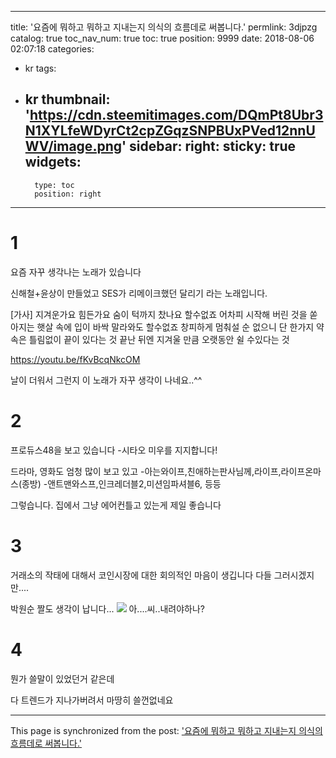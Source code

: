 
---
title: '요즘에 뭐하고 뭐하고 지내는지 의식의 흐름데로 써봅니다.'
permlink: 3djpzg
catalog: true
toc_nav_num: true
toc: true
position: 9999
date: 2018-08-06 02:07:18
categories:
- kr
tags:
- kr
thumbnail: 'https://cdn.steemitimages.com/DQmPt8Ubr3N1XYLfeWDyrCt2cpZGqzSNPBUxPVed12nnUWV/image.png'
sidebar:
    right:
        sticky: true
widgets:
    -
        type: toc
        position: right
---


# 1
요즘 자꾸 생각나는 노래가 있습니다

신해철+윤상이 만들었고 SES가 리메이크했던 달리기 라는 노래입니다.

[가사]
지겨운가요 힘든가요
숨이 턱까지 찼나요
할수없죠
어차피 시작해 버린 것을
쏟아지는 햇살 속에
입이 바싹 말라와도
할수없죠
창피하게 멈춰설 순 없으니
단 한가지 약속은
틀림없이 끝이 있다는 것
끝난 뒤엔 지겨울 만큼
오랫동안 쉴 수있다는 것

https://youtu.be/fKvBcqNkcOM

날이 더워서 그런지 이 노래가 자꾸 생각이 나네요..^^

# 2
프로듀스48을 보고 있습니다
-시타오 미우를 지지합니다!

드라마, 영화도 엄청 많이 보고 있고
-아는와이프,친애하는판사님께,라이프,라이프온마스(종방)
-앤트맨와스프,인크레더블2,미션임파셔블6, 등등

그렇습니다. 집에서 그냥 에어컨틀고 있는게 제일 좋습니다

# 3
거래소의 작태에 대해서
코인시장에 대한 회의적인 마음이 생깁니다
다들 그러시겠지만....

박원순 짤도 생각이 납니다...
![](https://cdn.steemitimages.com/DQmPt8Ubr3N1XYLfeWDyrCt2cpZGqzSNPBUxPVed12nnUWV/image.png)
아....씨..내려야하나?


# 4
뭔가 쓸말이 있었던거 같은데

다 트렌드가 지나가버려서 마땅히 쓸껀없네요

- - -

This page is synchronized from the post: ['요즘에 뭐하고 뭐하고 지내는지 의식의 흐름데로 써봅니다.'](https://steemit.com/@virus707/3djpzg)
